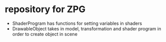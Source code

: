 # repository for ZPG

- ShaderProgram has functions for setting variables in shaders
- DrawableObject takes in model, transformation and shader program in order to create object in scene
